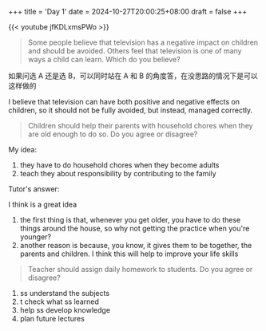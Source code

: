 +++
title = 'Day 1'
date = 2024-10-27T20:00:25+08:00
draft = false
+++


{{< youtube jfKDLxmsPWo >}}

> Some people believe that television has a negative impact on children and should be avoided. Others feel that television is one of many ways a child can learn. Which do you believe?

如果问选 A 还是选 B，可以同时站在 A 和 B 的角度答，在没思路的情况下是可以这样做的

I believe that television can have both positive and negative effects on children, so it should not be fully avoided, but instead, managed correctly.

> Children should help their parents with household chores when they are old enough to do so. Do you agree or disagree?

My idea:

1. they have to do household chores when they become adults
2. teach they about responsibility by contributing to the family

Tutor's answer:

I think is a great idea

1. the first thing is that, whenever you get older, you have to do these things around the house, so why not getting the practice when you're younger?
2. another reason is because, you know, it gives them to be together, the parents and children. I think this will help to improve your life skills

> Teacher should assign daily homework to students. Do you agree or disagree?

1. ss understand the subjects
2. t check what ss learned
3. help ss develop knowledge
4. plan future lectures